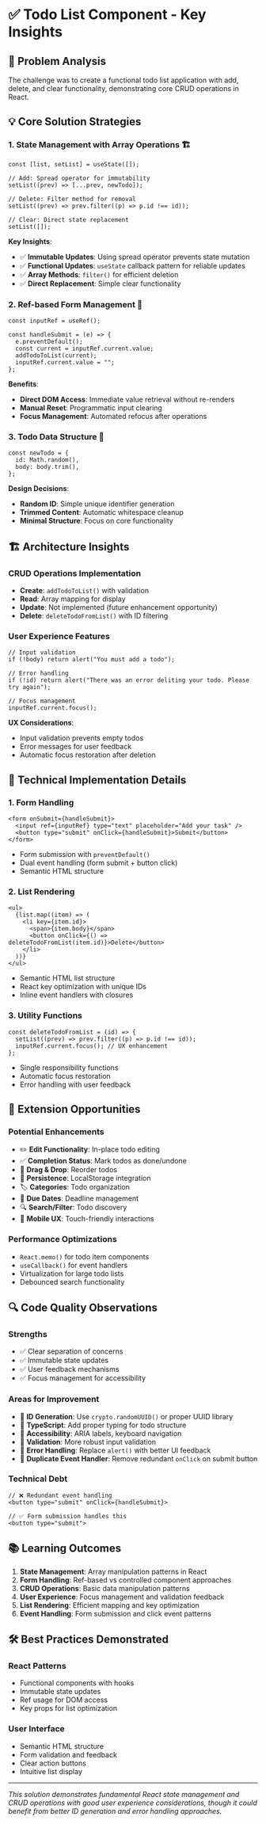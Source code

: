 # ✅ Todo List Component - Key Insights

## 🎯 Problem Analysis

The challenge was to create a functional todo list application with add, delete, and clear functionality, demonstrating core CRUD operations in React.

## 💡 Core Solution Strategies

### 1. **State Management with Array Operations** 🏗️
```tsx
const [list, setList] = useState([]);

// Add: Spread operator for immutability
setList((prev) => [...prev, newTodo]);

// Delete: Filter method for removal
setList((prev) => prev.filter((p) => p.id !== id));

// Clear: Direct state replacement
setList([]);
```

**Key Insights**:
- ✅ **Immutable Updates**: Using spread operator prevents state mutation
- ✅ **Functional Updates**: `useState` callback pattern for reliable updates
- ✅ **Array Methods**: `filter()` for efficient deletion
- ✅ **Direct Replacement**: Simple clear functionality

### 2. **Ref-based Form Management** 📝
```tsx
const inputRef = useRef();

const handleSubmit = (e) => {
  e.preventDefault();
  const current = inputRef.current.value;
  addTodoToList(current);
  inputRef.current.value = "";
};
```

**Benefits**:
- **Direct DOM Access**: Immediate value retrieval without re-renders
- **Manual Reset**: Programmatic input clearing
- **Focus Management**: Automated refocus after operations

### 3. **Todo Data Structure** 🧩
```tsx
const newTodo = {
  id: Math.random(),
  body: body.trim(),
};
```

**Design Decisions**:
- **Random ID**: Simple unique identifier generation
- **Trimmed Content**: Automatic whitespace cleanup
- **Minimal Structure**: Focus on core functionality

## 🏗️ Architecture Insights

### CRUD Operations Implementation
- **Create**: `addTodoToList()` with validation
- **Read**: Array mapping for display
- **Update**: Not implemented (future enhancement opportunity)
- **Delete**: `deleteTodoFromList()` with ID filtering

### User Experience Features
```tsx
// Input validation
if (!body) return alert("You must add a todo");

// Error handling
if (!id) return alert("There was an error deliting your todo. Please try again");

// Focus management
inputRef.current.focus();
```

**UX Considerations**:
- Input validation prevents empty todos
- Error messages for user feedback
- Automatic focus restoration after deletion

## 🔧 Technical Implementation Details

### 1. **Form Handling**
```tsx
<form onSubmit={handleSubmit}>
  <input ref={inputRef} type="text" placeholder="Add your task" />
  <button type="submit" onClick={handleSubmit}>Submit</button>
</form>
```
- Form submission with `preventDefault()`
- Dual event handling (form submit + button click)
- Semantic HTML structure

### 2. **List Rendering**
```tsx
<ul>
  {list.map((item) => (
    <li key={item.id}>
      <span>{item.body}</span>
      <button onClick={() => deleteTodoFromList(item.id)}>Delete</button>
    </li>
  ))}
</ul>
```
- Semantic HTML list structure
- React key optimization with unique IDs
- Inline event handlers with closures

### 3. **Utility Functions**
```tsx
const deleteTodoFromList = (id) => {
  setList((prev) => prev.filter((p) => p.id !== id));
  inputRef.current.focus(); // UX enhancement
};
```
- Single responsibility functions
- Automatic focus restoration
- Error handling with user feedback

## 🚀 Extension Opportunities

### Potential Enhancements
- ✏️ **Edit Functionality**: In-place todo editing
- ✅ **Completion Status**: Mark todos as done/undone
- 🔄 **Drag & Drop**: Reorder todos
- 💾 **Persistence**: LocalStorage integration
- 🏷️ **Categories**: Todo organization
- 📅 **Due Dates**: Deadline management
- 🔍 **Search/Filter**: Todo discovery
- 📱 **Mobile UX**: Touch-friendly interactions

### Performance Optimizations
- `React.memo()` for todo item components
- `useCallback()` for event handlers
- Virtualization for large todo lists
- Debounced search functionality

## 🔍 Code Quality Observations

### Strengths
- ✅ Clear separation of concerns
- ✅ Immutable state updates
- ✅ User feedback mechanisms
- ✅ Focus management for accessibility

### Areas for Improvement
- 🔧 **ID Generation**: Use `crypto.randomUUID()` or proper UUID library
- 🔧 **TypeScript**: Add proper typing for todo structure
- 🔧 **Accessibility**: ARIA labels, keyboard navigation
- 🔧 **Validation**: More robust input validation
- 🔧 **Error Handling**: Replace `alert()` with better UI feedback
- 🔧 **Duplicate Event Handler**: Remove redundant `onClick` on submit button

### Technical Debt
```tsx
// ❌ Redundant event handling
<button type="submit" onClick={handleSubmit}>

// ✅ Form submission handles this
<button type="submit">
```

## 📚 Learning Outcomes

1. **State Management**: Array manipulation patterns in React
2. **Form Handling**: Ref-based vs controlled component approaches
3. **CRUD Operations**: Basic data manipulation patterns
4. **User Experience**: Focus management and validation feedback
5. **List Rendering**: Efficient mapping and key optimization
6. **Event Handling**: Form submission and click event patterns

## 🛠️ Best Practices Demonstrated

### React Patterns
- Functional components with hooks
- Immutable state updates
- Ref usage for DOM access
- Key props for list optimization

### User Interface
- Semantic HTML structure
- Form validation and feedback
- Clear action buttons
- Intuitive list display

---

*This solution demonstrates fundamental React state management and CRUD operations with good user experience considerations, though it could benefit from better ID generation and error handling approaches.*